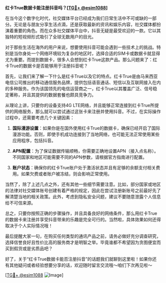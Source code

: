 **红卡True数据卡能注册抖音吗？[[TG💪+ @esim1088](https://t.me/s/esim1088)]**

在当今这个数字化时代，社交媒体平台已经成为我们日常生活中不可或缺的一部分。无论是与朋友分享生活点滴，还是获取最新的资讯和娱乐内容，社交媒体都扮演着重要的角色。而在众多社交媒体平台中，抖音无疑是最受欢迎的一款。它以其独特的短视频形式吸引了全球无数用户的目光。

对于那些生活在海外的用户来说，想要使用抖音可能会遇到一些技术上的挑战。特别是当你身处一个网络环境较为复杂的地区时，选择合适的SIM卡或数据卡就显得尤为重要。而提到数据卡，很多人会想到红卡True这款产品。那么问题来了：红卡True的数据卡是否能够用于注册抖音呢？

首先，让我们来了解一下什么是红卡True以及它的特点。红卡True是由马来西亚电信公司推出的移动通信服务品牌，提供包括语音通话、短信以及互联网接入在内的多种服务。作为该国领先的电信运营商之一，红卡True以其覆盖广泛、信号稳定著称，并且其提供的数据套餐也颇具竞争力。

从理论上讲，只要你的设备支持4G LTE网络，并且能够正常连接到红卡True所提供的网络服务，那么就可以尝试通过这张卡来注册并使用抖音。不过，在实际操作过程中，还需要考虑几个关键因素：

1. **国际漫游设置**：如果你是在国外使用红卡True的数据卡，确保已经开启了国际漫游功能。否则，即使手机成功连接到了当地网络，也可能无法正常使用某些应用程序，包括抖音。
   
2. **APN配置**：为了保证数据传输顺畅，你需要正确地设置APN（接入点名称）。不同国家和地区可能需要不同的APN参数，请根据官方指南进行配置。
   
3. **账户状态**：确保你的红卡True账户处于激活状态并且有足够的余额支付相关费用。如果欠费或者账户被冻结，则会影响正常使用。

当然了，除了上述几点之外，还有其他一些细节需要注意。比如，部分国家或地区的法律对社交媒体账号创建有着严格的规定，因此在尝试注册新账号之前最好先了解清楚当地的相关政策。此外，考虑到隐私安全问题，建议不要随意泄露个人信息给不可信来源。

总之，只要你按照正确的步骤操作，并且具备良好的网络条件，那么用红卡True的数据卡来注册并享受抖音带来的乐趣是完全可行的。当然啦，具体效果如何还得取决于个人实际情况哦！

最后提醒大家一句，在购买任何类型的通讯产品之前，请务必做好充分调查研究，选择信誉良好且性价比高的服务商才是明智之举。毕竟谁都不希望因为贪图便宜而买到假货或是劣质品吧？

好了，关于“红卡True数据卡能否注册抖音”的话题我们就聊到这里啦！如果你还有其他疑问或者经验想要分享的话，欢迎随时留言交流哦～咱们下次再见啦～

[[TG💪+ @esim1088](https://t.me/s/esim1088) ![Image](https://i.postimg.cc/4NQfJmqS/Snipaste-2025-05-13-00-14-12.png)]